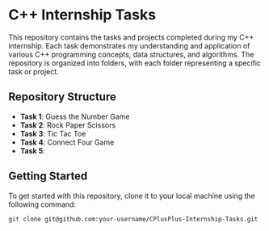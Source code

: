 # C++ Internship Tasks

This repository contains the tasks and projects completed during my C++ internship. Each task demonstrates my understanding and application of various C++ programming concepts, data structures, and algorithms. The repository is organized into folders, with each folder representing a specific task or project.

## Repository Structure

- **Task 1**: Guess the Number Game
- **Task 2**: Rock Paper Scissors
- **Task 3**: Tic Tac Toe
- **Task 4**: Connect Four Game
- **Task 5**:

## Getting Started

To get started with this repository, clone it to your local machine using the following command:

```bash
git clone git@github.com:your-username/CPlusPlus-Internship-Tasks.git
